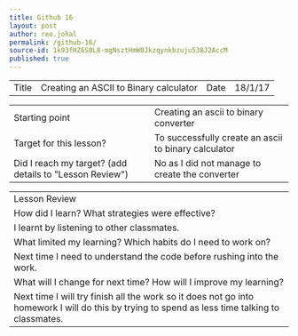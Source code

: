 ```yaml
---
title: Github 16
layout: post
author: reo.johal
permalink: /github-16/
source-id: 1k93fHZ6S0L8-mgNsztHmW0Jkzqynkbzuju538J2AccM
published: true
---
```

<table>
  <tr>
    <td>Title</td>
    <td>Creating an ASCII to Binary calculator</td>
    <td>Date</td>
    <td>18/1/17</td>
  </tr>
</table>


<table>
  <tr>
    <td>Starting point</td>
    <td>Creating an ascii to binary converter</td>
  </tr>
  <tr>
    <td>Target for this lesson?</td>
    <td>To successfully create an ascii to binary calculator</td>
  </tr>
  <tr>
    <td>Did I reach my target? 
(add details to "Lesson Review")</td>
    <td>No as I did not manage to create the converter</td>
  </tr>
</table>


<table>
  <tr>
    <td>Lesson Review</td>
  </tr>
  <tr>
    <td>How did I learn? What strategies were effective? </td>
  </tr>
  <tr>
    <td>I learnt by listening to other classmates. </td>
  </tr>
  <tr>
    <td>What limited my learning? Which habits do I need to work on? </td>
  </tr>
  <tr>
    <td>Next time I need to understand the code before rushing into the work.


</td>
  </tr>
  <tr>
    <td>What will I change for next time? How will I improve my learning?</td>
  </tr>
  <tr>
    <td>Next time I will try finish all the work so it does not go into homework I will do this by trying to spend as less time talking to classmates.</td>
  </tr>
</table>


